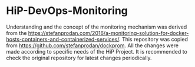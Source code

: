 # HiP-DevOps-Monitoring
Understanding and the concept of the monitoring mechanism was derived from the https://stefanprodan.com/2016/a-monitoring-solution-for-docker-hosts-containers-and-containerized-services/.
This repository was copied from https://github.com/stefanprodan/dockprom. All the changes were made according to specific needs of
the HiP Project. It is recommended to check the original repository for latest changes periodically.

